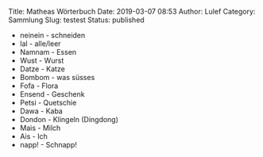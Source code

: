 Title: Matheas Wörterbuch
Date: 2019-03-07 08:53
Author: Lulef
Category: Sammlung
Slug: testest
Status: published

-   neinein - schneiden
-   lal - alle/leer
-   Namnam - Essen
-   Wust - Wurst
-   Datze - Katze
-   Bombom - was süsses
-   Fofa - Flora
-   Ensend - Geschenk
-   Petsi - Quetschie
-   Dawa - Kaba
-   Dondon - Klingeln (Dingdong)
-   Mais - Milch
-   Ais - Ich
-   napp! - Schnapp!
